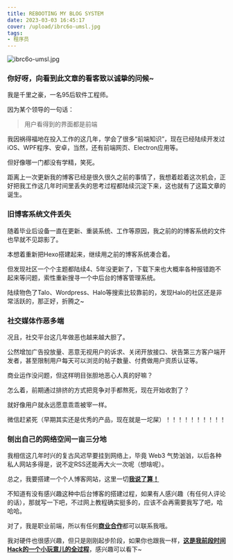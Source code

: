 ```yaml
---
title: REBOOTING MY BLOG SYSTEM
date: 2023-03-03 16:45:17
cover: /upload/ibrc6o-umsl.jpg
tags:
- 程序员
---
```

![ibrc6o-umsl.jpg](/upload/ibrc6o-umsl.jpg)

### 你好呀，向看到此文章的看客致以诚挚的问候~

我是千里之豪，一名95后软件工程师。

因为某个领导的一句话：

> 用户看得到的界面都是前端

我因祸得福地在投入工作的这几年，学会了很多“前端知识”，现在已经陆续开发过iOS、WPF程序、安卓，当然，还有前端网页、Electron应用等。

但好像哪一门都没有学精，笑死。

距离上一次更新我的博客已经是很久很久之前的事情了，我想着趁着这次机会，正好把我工作这几年时间里丢失的思考过程都陆续沉淀下来，这也就有了这篇文章的诞生。

### 旧博客系统文件丢失

随着毕业后设备一直在更新、重装系统、工作等原因，我之前的的博客系统的文件也早就不见踪影了。

本想着重新把Hexo搭建起来，继续用之前的博客系统凑合着。

但发现社区一个个主题都陆续4、5年没更新了，下载下来也大概率各种报错跑不起来等问题，索性重新搜寻一个中后台的博客管理系统。

陆续物色了Talo、Wordpress、Halo等搜索比较靠前的，发现Halo的社区还是非常活跃的，那正好，折腾之~

### 社交媒体作恶多端

况且，社交平台这几年做恶也越来越大胆了。

公然增加广告投放量、恶意无视用户的诉求、关闭开放接口、状告第三方客户端开发者，甚至限制用户每天可以浏览的帖子数量、付费做用户资质认证等。

商业运作没问题，但这样明目张胆地恶心人真的好嘛？

怎么着，前期通过排挤的方式把竞争对手都熬死，现在开始收割了？

就好像用户就永远愿意乖乖被宰一样。

微信赶紧死（早期其实还是优秀的产品，现在就是一坨屎）！！！！！！！！！！

### 刨出自己的网络空间一亩三分地

我相信这几年时兴的复古风迟早要挂到网络上，毕竟 Web3 气势汹汹，以后各种私人网站多得是，说不定RSS还能再大火一次呢（想啥呢）。

总之，我要搭建一个个人博客网站，这里一切[**我说了算！**](/about)

不知道有没有感兴趣这种中后台博客的搭建过程，如果有人感兴趣（有任何人评论的话），那就写一下吧，不过网上教程确实挺多的，应该不会再需要我写了吧，哈哈哈。

对了，我是职业前端，所以有任何[**商业合作**](mailto:qianlizhihao@gmail.com)都可以联系我哦。

我对硬件也很感兴趣，但只是刚刚起步阶段，如果你也跟我一样，[**这是我前段时间Hack的一个小玩意儿的全过程**](/archives/1677915050714)，感兴趣可以看下~